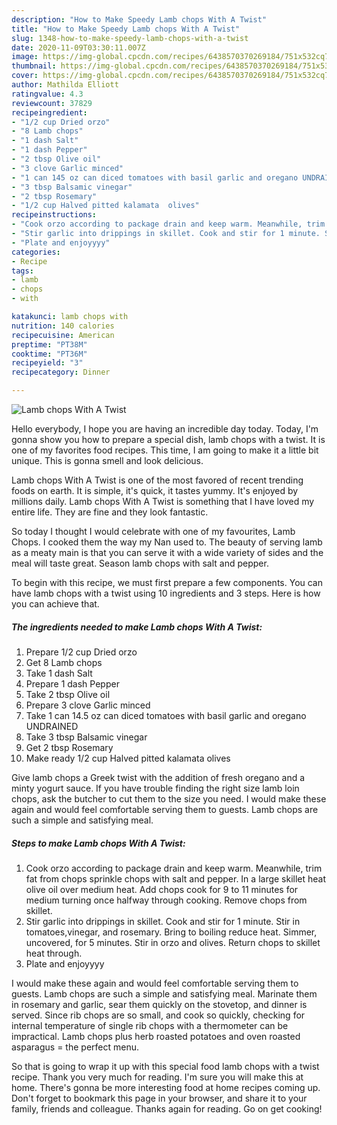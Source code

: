 ```yaml
---
description: "How to Make Speedy Lamb chops With A Twist"
title: "How to Make Speedy Lamb chops With A Twist"
slug: 1348-how-to-make-speedy-lamb-chops-with-a-twist
date: 2020-11-09T03:30:11.007Z
image: https://img-global.cpcdn.com/recipes/6438570370269184/751x532cq70/lamb-chops-with-a-twist-recipe-main-photo.jpg
thumbnail: https://img-global.cpcdn.com/recipes/6438570370269184/751x532cq70/lamb-chops-with-a-twist-recipe-main-photo.jpg
cover: https://img-global.cpcdn.com/recipes/6438570370269184/751x532cq70/lamb-chops-with-a-twist-recipe-main-photo.jpg
author: Mathilda Elliott
ratingvalue: 4.3
reviewcount: 37829
recipeingredient:
- "1/2 cup Dried orzo"
- "8 Lamb chops"
- "1 dash Salt"
- "1 dash Pepper"
- "2 tbsp Olive oil"
- "3 clove Garlic minced"
- "1 can 145 oz can diced tomatoes with basil garlic and oregano UNDRAINED"
- "3 tbsp Balsamic vinegar"
- "2 tbsp Rosemary"
- "1/2 cup Halved pitted kalamata  olives"
recipeinstructions:
- "Cook orzo according to package drain and keep warm. Meanwhile, trim fat from chops sprinkle chops with salt and pepper. In a large skillet heat olive oil over medium heat. Add chops cook for 9 to 11 minutes for medium turning once halfway through cooking. Remove chops from skillet."
- "Stir garlic into drippings in skillet. Cook and stir for 1 minute. Stir in tomatoes,vinegar, and rosemary. Bring to boiling reduce heat. Simmer, uncovered, for 5 minutes. Stir in orzo and olives. Return chops to skillet heat through."
- "Plate and enjoyyyy"
categories:
- Recipe
tags:
- lamb
- chops
- with

katakunci: lamb chops with 
nutrition: 140 calories
recipecuisine: American
preptime: "PT38M"
cooktime: "PT36M"
recipeyield: "3"
recipecategory: Dinner

---
```



![Lamb chops With A Twist](https://img-global.cpcdn.com/recipes/6438570370269184/751x532cq70/lamb-chops-with-a-twist-recipe-main-photo.jpg)

Hello everybody, I hope you are having an incredible day today. Today, I'm gonna show you how to prepare a special dish, lamb chops with a twist. It is one of my favorites food recipes. This time, I am going to make it a little bit unique. This is gonna smell and look delicious.

Lamb chops With A Twist is one of the most favored of recent trending foods on earth. It is simple, it's quick, it tastes yummy. It's enjoyed by millions daily. Lamb chops With A Twist is something that I have loved my entire life. They are fine and they look fantastic.

So today I thought I would celebrate with one of my favourites, Lamb Chops. I cooked them the way my Nan used to. The beauty of serving lamb as a meaty main is that you can serve it with a wide variety of sides and the meal will taste great. Season lamb chops with salt and pepper.


To begin with this recipe, we must first prepare a few components. You can have lamb chops with a twist using 10 ingredients and 3 steps. Here is how you can achieve that.

<!--inarticleads1-->

##### The ingredients needed to make Lamb chops With A Twist:

1. Prepare 1/2 cup Dried orzo
1. Get 8 Lamb chops
1. Take 1 dash Salt
1. Prepare 1 dash Pepper
1. Take 2 tbsp Olive oil
1. Prepare 3 clove Garlic minced
1. Take 1 can 14.5 oz can diced tomatoes with basil garlic and oregano UNDRAINED
1. Take 3 tbsp Balsamic vinegar
1. Get 2 tbsp Rosemary
1. Make ready 1/2 cup Halved pitted kalamata  olives


Give lamb chops a Greek twist with the addition of fresh oregano and a minty yogurt sauce. If you have trouble finding the right size lamb loin chops, ask the butcher to cut them to the size you need. I would make these again and would feel comfortable serving them to guests. Lamb chops are such a simple and satisfying meal. 

<!--inarticleads2-->

##### Steps to make Lamb chops With A Twist:

1. Cook orzo according to package drain and keep warm. Meanwhile, trim fat from chops sprinkle chops with salt and pepper. In a large skillet heat olive oil over medium heat. Add chops cook for 9 to 11 minutes for medium turning once halfway through cooking. Remove chops from skillet.
1. Stir garlic into drippings in skillet. Cook and stir for 1 minute. Stir in tomatoes,vinegar, and rosemary. Bring to boiling reduce heat. Simmer, uncovered, for 5 minutes. Stir in orzo and olives. Return chops to skillet heat through.
1. Plate and enjoyyyy


I would make these again and would feel comfortable serving them to guests. Lamb chops are such a simple and satisfying meal. Marinate them in rosemary and garlic, sear them quickly on the stovetop, and dinner is served. Since rib chops are so small, and cook so quickly, checking for internal temperature of single rib chops with a thermometer can be impractical. Lamb chops plus herb roasted potatoes and oven roasted asparagus = the perfect menu. 

So that is going to wrap it up with this special food lamb chops with a twist recipe. Thank you very much for reading. I'm sure you will make this at home. There's gonna be more interesting food at home recipes coming up. Don't forget to bookmark this page in your browser, and share it to your family, friends and colleague. Thanks again for reading. Go on get cooking!
